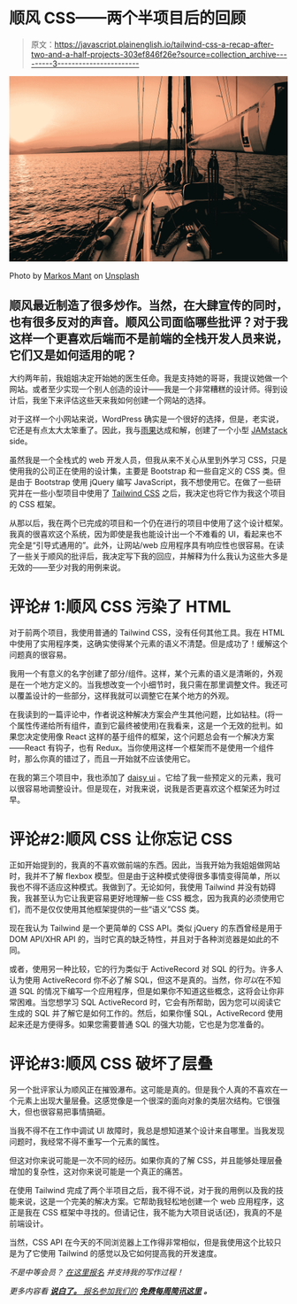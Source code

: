 # 顺风 CSS——两个半项目后的回顾

> 原文：<https://javascript.plainenglish.io/tailwind-css-a-recap-after-two-and-a-half-projects-303ef846f26e?source=collection_archive---------3----------------------->

![](img/b0267e5a84807d85f8bbd55fb1987418.png)

Photo by [Markos Mant](https://unsplash.com/@markos_mant?utm_source=medium&utm_medium=referral) on [Unsplash](https://unsplash.com?utm_source=medium&utm_medium=referral)

## 顺风最近制造了很多炒作。当然，在大肆宣传的同时，也有很多反对的声音。顺风公司面临哪些批评？对于我这样一个更喜欢后端而不是前端的全栈开发人员来说，它们又是如何适用的呢？

大约两年前，我姐姐决定开始她的医生任命。我是支持她的哥哥，我提议她做一个网站。或者至少实现一个别人创造的设计——我是一个非常糟糕的设计师。得到设计后，我坐下来评估这些天来我如何创建一个网站的选择。

对于这样一个小网站来说，WordPress 确实是一个很好的选择，但是，老实说，它还是有点太大太笨重了。因此，我与[雨果](https://gohugo.io/)达成和解，创建了一个小型 [JAMstack](https://jamstack.org/) side。

虽然我是一个全栈式的 web 开发人员，但我从来不关心从里到外学习 CSS，只是使用我的公司正在使用的设计集，主要是 Bootstrap 和一些自定义的 CSS 类。但是由于 Bootstrap 使用 jQuery 编写 JavaScript，我不想使用它。在做了一些研究并在一些小型项目中使用了 [Tailwind CSS](https://tailwindcss.com/) 之后，我决定也将它作为我这个项目的 CSS 框架。

从那以后，我在两个已完成的项目和一个仍在进行的项目中使用了这个设计框架。我真的很喜欢这个系统，因为即使是我也能设计出一个不难看的 UI，看起来也不完全是“引导式通用的”。此外，让网站/web 应用程序具有响应性也很容易。在读了一些关于顺风的批评后，我决定写下我的回应，并解释为什么我认为这些大多是无效的——至少对我的用例来说。

# 评论# 1:顺风 CSS 污染了 HTML

对于前两个项目，我使用普通的 Tailwind CSS，没有任何其他工具。我在 HTML 中使用了实用程序类，这确实使得某个元素的语义不清楚。但是成功了！缓解这个问题真的很容易。

我用一个有意义的名字创建了部分/组件。这样，某个元素的语义是清晰的，外观是在一个地方定义的。当我想改变一个小细节时，我只需在那里调整文件。我还可以覆盖设计的一些部分，这样我就可以调整它在某个地方的外观。

在我读到的一篇评论中，作者说这种解决方案会产生其他问题，比如钻柱。(将一个属性传递给所有组件，直到它最终被使用)在我看来，这是一个无效的批判。如果您决定使用像 React 这样的基于组件的框架，这个问题总会有一个解决方案——React 有钩子，也有 Redux。当你使用这样一个框架而不是使用一个组件时，那么你真的错过了，而且一开始就不应该使用它。

在我的第三个项目中，我也添加了 [daisy ui](https://daisyui.com) 。它给了我一些预定义的元素，我可以很容易地调整设计。但是现在，对我来说，说我是否更喜欢这个框架还为时过早。

# 评论#2:顺风 CSS 让你忘记 CSS

正如开始提到的，我真的不喜欢做前端的东西。因此，当我开始为我姐姐做网站时，我并不了解 flexbox 模型。但是由于这种模式使得很多事情变得简单，所以我也不得不适应这种模式。我做到了。无论如何，我使用 Tailwind 并没有妨碍我，我甚至认为它让我更容易更好地理解一些 CSS 概念，因为我真的必须使用它们，而不是仅仅使用其他框架提供的一些“语义”CSS 类。

现在我认为 Tailwind 是一个更简单的 CSS API。类似 jQuery 的东西曾经是用于 DOM API/XHR API 的，当时它真的缺乏特性，并且对于各种浏览器是如此的不同。

或者，使用另一种比较，它的行为类似于 ActiveRecord 对 SQL 的行为。许多人认为使用 ActiveRecord 你不必了解 SQL，但这不是真的。当然，你*可以*在不知道 SQL 的情况下编写一个应用程序，但是如果你不知道这些概念，这将会让你非常困难。当您想学习 SQL ActiveRecord 时，它会有所帮助，因为您可以阅读它生成的 SQL 并了解它是如何工作的。然后，如果你懂 SQL，ActiveRecord 使用起来还是方便得多。如果您需要普通 SQL 的强大功能，它也是为您准备的。

# 评论#3:顺风 CSS 破坏了层叠

另一个批评家认为顺风正在摧毁瀑布。这可能是真的。但是我个人真的不喜欢在一个元素上出现大量层叠。这感觉像是一个很深的面向对象的类层次结构。它很强大，但也很容易把事情搞砸。

当我不得不在工作中调试 UI 故障时，我总是想知道某个设计来自哪里。当我发现问题时，我经常不得不重写一个元素的属性。

但这对你来说可能是一次不同的经历。如果你真的了解 CSS，并且能够处理层叠增加的复杂性，这对你来说可能是一个真正的痛苦。

在使用 Tailwind 完成了两个半项目之后，我不得不说，对于我的用例以及我的技能来说，这是一个完美的解决方案。它帮助我轻松地创建一个 web 应用程序，这正是我在 CSS 框架中寻找的。但请记住，我不能为大项目说话(还)，我真的不是前端设计。

当然，CSS API 在今天的不同浏览器上工作得非常相似，但是我使用这个比较只是为了它使用 Tailwind 的感觉以及它如何提高我的开发速度。

*不是中等会员？* [*在这里报名*](https://grnt-grdwhl.medium.com/membership) *并支持我的写作过程！*

*更多内容看* [***说白了。*** *报名参加我们的*](http://plainenglish.io/) [***免费每周简讯这里***](http://newsletter.plainenglish.io/) ***。***
